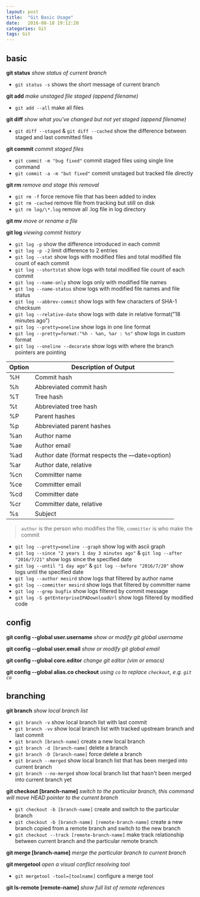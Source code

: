 ```yaml
---
layout: post
title:  "Git Basic Usage"
date:   2016-08-10 19:12:20
categories: Git
tags: Git
---
```


## basic
**git status**
*show status of current branch*

* `git status -s` shows the short message of current branch

**git add**
*make unstaged file staged (append filename)*

* `git add --all` make all files

**git diff**
*show what you've changed but not yet staged (append filename)*

* `git diff --staged` & `git diff --cached` show the difference between staged and last committed files

**git commit**
*commit staged files*

* `git commit -m "bug fixed"` commit staged files using single line command
* `git commit -a -m "but fixed"` commit unstaged but tracked file directly

**git rm**
*remove and stage this removal*

* `git rm -f` force remove file that has been added to index
* `git rm -cached` remove file from tracking but still on disk
* `git rm log/\*.log` remove all .log file in log directory

**git mv**
*move or rename a file*

**git log**
*viewing commit history*

* `git log -p` show the difference introduced in each commit
* `git log -p -2` limit difference to 2 entries
* `git log --stat` show logs with modified files and total modified file count of each commit
* `git log --shortstat` show logs with total modified file count of each commit
* `git log --name-only` show logs only with modified file names
* `git log --name-status` show logs with modified file names and file status
* `git log --abbrev-commit` show logs with few characters of SHA-1 checksum
* `git log --relative-date` show logs with date in relative format("18 minutes ago")
* `git log --pretty=oneline` show logs in one line format
* `git log --pretty=format:"%h - %an, %ar : %s"` show logs in custom format
* `git log --oneline --decorate` show logs with where the branch pointers are pointing

| Option | Description of Output |
| --- | --- |
| %H | Commit hash |
| %h | Abbreviated commit hash |
| %T | Tree hash |
| %t | Abbreviated tree hash |
| %P | Parent hashes |
| %p | Abbreviated parent hashes |
| %an | Author name |
| %ae | Author email |
| %ad | Author date (format respects the —date=option) |
| %ar | Author date, relative |
| %cn | Committer name |
| %ce | Committer email |
| %cd | Committer date |
| %cr | Committer date, relative |
| %s | Subject |

> `author` is the person who modifies the file, `committer` is who make the commit

* `git log --pretty=oneline --graph` show log with ascii graph
* `git log --since "2 years 1 day 3 minutes ago"` & `git log --after "2016/7/21"` show logs since the specified date
* `git log --until "1 day ago"` & `git log --before "2016/7/20"` show logs until the specified date
* `git log --author mesird` show logs that filtered by author name
* `git log --committer mesird` show logs that filtered by committer name
* `git log --grep bugfix` show logs filtered by commit message
* `git log -S getEnterpriseIPADownloadUrl` show logs filtered by modified code

## config
**git config --global user.username**
*show or modify git global username*

**git config --global user.email**
*show or modify git global email*

**git config --global core.editor**
*change git editor (vim or emacs)*

**git config --global alias.co checkout**
*using `co` to replace `checkout`, e.g. `git co`*

## branching
**git branch**
*show local branch list*

* `git branch -v` show local branch list with last commit
* `git branch -vv` show local branch list with tracked upstream branch and last commit
* `git branch [branch-name]` create a new local branch
* `git branch -d [branch-name]` delete a branch
* `git branch -D [branch-name]` force delete a branch
* `git branch --merged` show local branch list that has been merged into current branch
* `git branch --no-merged` show local branch list that hasn't been merged into current branch yet


**git checkout [branch-name]**
*switch to the particular branch, this command will move HEAD pointer to the current branch*

* `git checkout -b [branch-name]` create and switch to the particular branch
* `git checkout -b [branch-name] [remote-branch-name]` create a new branch copied from a remote branch and switch to the new branch
* `git checkout --track [remote-branch-name]` make track relationship between current branch and the particular remote branch

**git merge [branch-name]**
*merge the particular branch to current branch*

**git mergetool**
*open a visual conflict resolving tool*

* `git mergetool -tool=[toolname]` configure a merge tool

**git ls-remote [remote-name]**
*show full list of remote references*







